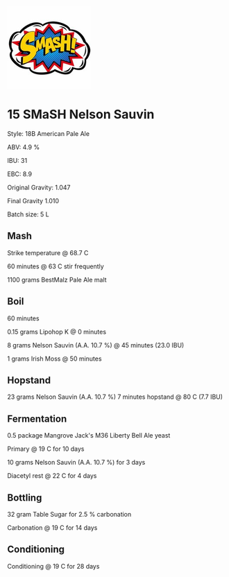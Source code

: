 ![logo](./15_SMaSH_Nelson_Sauvin.jpeg)

# 15 SMaSH Nelson Sauvin

Style: 18B American Pale Ale

ABV: 4.9 %

IBU: 31

EBC: 8.9

Original Gravity: 1.047

Final Gravity 1.010

Batch size: 5 L

## Mash

Strike temperature @ 68.7 C

60 minutes @ 63 C stir frequently

1100 grams BestMalz Pale Ale malt

## Boil

60 minutes

0.15 grams Lipohop K @ 0 minutes

8 grams Nelson Sauvin (A.A. 10.7 %) @ 45 minutes (23.0 IBU)

1 grams Irish Moss @ 50 minutes

## Hopstand

23 grams Nelson Sauvin (A.A. 10.7 %) 7 minutes hopstand @ 80 C (7.7 IBU)

## Fermentation

0.5 package Mangrove Jack's M36 Liberty Bell Ale yeast

Primary @ 19 C for 10 days

10 grams Nelson Sauvin (A.A. 10.7 %) for 3 days

Diacetyl rest @ 22 C for 4 days

## Bottling

32 gram Table Sugar for 2.5 % carbonation

Carbonation @ 19 C for 14 days

## Conditioning

Conditioning @ 19 C for 28 days
